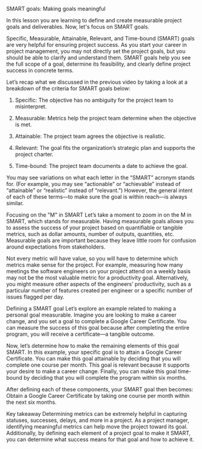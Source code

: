 SMART goals: Making goals meaningful


In this lesson you are learning to define and create measurable project goals and deliverables. Now, let's focus on SMART goals.

Specific, Measurable, Attainable, Relevant, and Time-bound (SMART) goals are very helpful for ensuring project success. As you start your career in project management, you may 
not directly set the project goals, but you should be able to clarify and understand them. SMART goals help you see the full scope of a goal, determine its feasibility, and 
clearly define project success in concrete terms. 

Let’s recap what we discussed in the previous video by taking a look at a breakdown of the criteria for SMART goals below: 

1. Specific: The objective has no ambiguity for the project team to misinterpret. 

2. Measurable: Metrics help the project team determine when the objective is met.

3. Attainable: The project team agrees the objective is realistic.

4. Relevant: The goal fits the organization’s strategic plan and supports the project charter.

5. Time-bound: The project team documents a date to achieve the goal.


You may see variations on what each letter in the “SMART” acronym stands for. (For example, you may see “actionable” or “achievable” instead of “attainable” or “realistic”
instead of “relevant.”) However, the general intent of each of these terms—to make sure the goal is within reach—is always similar.


Focusing on the "M" in SMART
Let’s take a moment to zoom in on the M in SMART, which stands for measurable. Having measurable goals allows you to assess the success of your project based on quantifiable
or tangible metrics, such as dollar amounts, number of outputs, quantities, etc. Measurable goals are important because they leave little room for confusion around 
expectations from stakeholders. 


Not every metric will have value, so you will have to determine which metrics make sense for the project. For example, measuring how many meetings the software engineers on
your project attend on a weekly basis may not be the most valuable metric for a productivity goal. Alternatively, you might measure other aspects of the engineers’
productivity, such as a particular number of features created per engineer or a specific number of issues flagged per day.


Defining a SMART goal
Let’s explore an example related to making a personal goal measurable. Imagine you are looking to make a career change, and you set a goal to complete a Google Career
Certificate. You can measure the success of this goal because after completing the entire program, you will receive a certificate—a tangible outcome.


Now, let’s determine how to make the remaining elements of this goal SMART. In this example, your specific goal is to attain a Google Career Certificate. You can make this
goal attainable by deciding that you will complete one course per month. This goal is relevant because it supports your desire to make a career change. Finally, you can make
this goal time-bound by deciding that you will complete the program within six months.


After defining each of these components, your SMART goal then becomes: Obtain a Google Career Certificate by taking one course per month within the next six months.


Key takeaway
Determining metrics can be extremely helpful in capturing statuses, successes, delays, and more in a project. As a project manager, identifying meaningful metrics can help
move the project toward its goal. Additionally, by defining each element of a project goal to make it SMART, you can determine what success means for that goal and how to
achieve it. 

